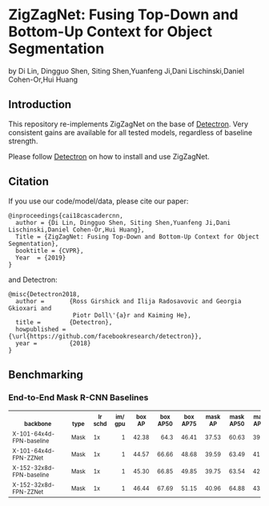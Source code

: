 # ZigZagNet: Fusing Top-Down and Bottom-Up Context for Object Segmentation

by Di Lin, Dingguo Shen, Siting Shen,Yuanfeng Ji,Dani Lischinski,Daniel Cohen-Or,Hui Huang

## Introduction

This repository re-implements ZigZagNet on the base of [Detectron](https://github.com/facebookresearch/Detectron). Very consistent gains are available for all tested models, regardless of baseline strength.

Please follow [Detectron](https://github.com/facebookresearch/Detectron) on how to install and use ZigZagNet.


## Citation

If you use our code/model/data, please cite our paper:

```
@inproceedings{cai18cascadercnn,
  author = {Di Lin, Dingguo Shen, Siting Shen,Yuanfeng Ji,Dani Lischinski,Daniel Cohen-Or,Hui Huang},
  Title = {ZigZagNet: Fusing Top-Down and Bottom-Up Context for Object Segmentation},
  booktitle = {CVPR},
  Year  = {2019}
}
```

and Detectron:

```
@misc{Detectron2018,
  author =       {Ross Girshick and Ilija Radosavovic and Georgia Gkioxari and
                  Piotr Doll\'{a}r and Kaiming He},
  title =        {Detectron},
  howpublished = {\url{https://github.com/facebookresearch/detectron}},
  year =         {2018}
}
```

## Benchmarking

### End-to-End Mask R-CNN Baselines

<table align="canter"><tbody>
<!-- START E2E FASTER AND MASK TABLE -->
<!-- TABLE HEADER -->
<!-- Info: we use wrap text in <sup><sub></sub><sup> to make is small -->
<th valign="bottom"><sup><sub>&nbsp;&nbsp;&nbsp;&nbsp;&nbsp;&nbsp;&nbsp;&nbsp;backbone&nbsp;&nbsp;&nbsp;&nbsp;&nbsp;&nbsp;&nbsp;&nbsp;</sub></sup></th>
<th valign="bottom"><sup><sub>type</sub></sup></th>
<th valign="bottom"><sup><sub>lr<br/>schd</sub></sup></th>
<th valign="bottom"><sup><sub>im/<br/>gpu</sub></sup></th>
<th valign="bottom"><sup><sub>box<br/>AP</sub></sup></th>
<th valign="bottom"><sup><sub>box<br/>AP50</sub></sup></th>
<th valign="bottom"><sup><sub>box<br/>AP75</sub></sup></th>
<th valign="bottom"><sup><sub>mask<br/>AP</sub></sup></th>
<th valign="bottom"><sup><sub>mask<br/>AP50</sub></sup></th>
<th valign="bottom"><sup><sub>mask<br/>AP75</sub></sup></th>
<!-- TABLE BODY -->

<tr>
<td align="left"><sup><sub>X-101-64x4d-FPN-baseline</sub></sup></td>
<td align="left"><sup><sub>Mask</sub></sup></td>
<td align="left"><sup><sub>1x</sub></sup></td>
<td align="right"><sup><sub>1</sub></sup></td>
<td align="right"><sup><sub>42.38</sub></sup></td>
<td align="right"><sup><sub>64.3</sub></sup></td>
<td align="right"><sup><sub>46.41</sub></sup></td>
<td align="right"><sup><sub>37.53</sub></sup></td>
<td align="right"><sup><sub>60.63</sub></sup></td>
<td align="right"><sup><sub>39.85</sub></sup></td>
</tr>
<tr>
<td align="left"><sup><sub>X-101-64x4d-FPN-ZZNet</sub></sup></td>
<td align="left"><sup><sub>Mask</sub></sup></td>
<td align="left"><sup><sub>1x</sub></sup></td>
<td align="right"><sup><sub>1</sub></sup></td>
<td align="right"><sup><sub>44.57</sub></sup></td>
<td align="right"><sup><sub>66.66</sub></sup></td>
<td align="right"><sup><sub>48.68</sub></sup></td>
<td align="right"><sup><sub>39.59</sub></sup></td>
<td align="right"><sup><sub>63.49</sub></sup></td>
<td align="right"><sup><sub>41.96</sub></sup></td>
</tr>

<tr>
<td align="left"><sup><sub>X-152-32x8d-FPN-baseline</sub></sup></td>
<td align="left"><sup><sub>Mask</sub></sup></td>
<td align="left"><sup><sub>1x</sub></sup></td>
<td align="right"><sup><sub>1</sub></sup></td>
<td align="right"><sup><sub>45.30</sub></sup></td>
<td align="right"><sup><sub>66.85</sub></sup></td>
<td align="right"><sup><sub>49.85</sub></sup></td>
<td align="right"><sup><sub>39.75</sub></sup></td>
<td align="right"><sup><sub>63.54</sub></sup></td>
<td align="right"><sup><sub>42.25</sub></sup></td>
</tr>
<tr>
<td align="left"><sup><sub>X-152-32x8d-FPN-ZZNet</sub></sup></td>
<td align="left"><sup><sub>Mask</sub></sup></td>
<td align="left"><sup><sub>1x</sub></sup></td>
<td align="right"><sup><sub>1</sub></sup></td>
<td align="right"><sup><sub>46.44</sub></sup></td>
<td align="right"><sup><sub>67.69</sub></sup></td>
<td align="right"><sup><sub>51.15</sub></sup></td>
<td align="right"><sup><sub>40.96</sub></sup></td>
<td align="right"><sup><sub>64.88</sub></sup></td>
<td align="right"><sup><sub>43.66</sub></sup></td>
</tr>
<!-- END E2E FASTER AND MASK TABLE -->
</tbody></table>





